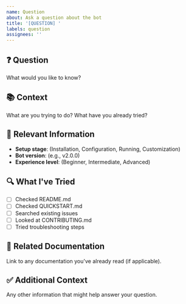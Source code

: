 ```yaml
---
name: Question
about: Ask a question about the bot
title: '[QUESTION] '
labels: question
assignees: ''
---
```


## ❓ Question

What would you like to know?

## 📚 Context

What are you trying to do? What have you already tried?

## 📝 Relevant Information

- **Setup stage**: (Installation, Configuration, Running, Customization)
- **Bot version**: (e.g., v2.0.0)
- **Experience level**: (Beginner, Intermediate, Advanced)

## 🔍 What I've Tried

- [ ] Checked README.md
- [ ] Checked QUICKSTART.md
- [ ] Searched existing issues
- [ ] Looked at CONTRIBUTING.md
- [ ] Tried troubleshooting steps

## 📄 Related Documentation

Link to any documentation you've already read (if applicable).

## ✅ Additional Context

Any other information that might help answer your question.
